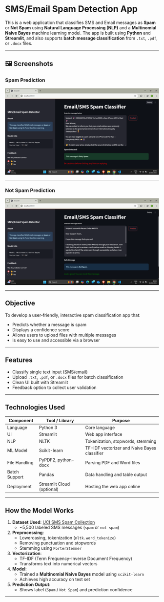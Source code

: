 # SMS/Email Spam Detection App

This is a web application that classifies SMS and Email messages as **Spam** or **Not Spam** using **Natural Language Processing (NLP)** and a **Multinomial Naive Bayes** machine learning model. The app is built using **Python** and **Streamlit**, and also supports **batch message classification** from `.txt`, `.pdf`, or `.docx` files.

---
## 🖼️ Screenshots

### Spam Prediction
![Spam Example](Spam.png)

---

### Not Spam Prediction
![Not Spam Example](NotSpam.png)

---

## Objective

To develop a user-friendly, interactive spam classification app that:
- Predicts whether a message is spam
- Displays a confidence score
- Allows users to upload files with multiple messages
- Is easy to use and accessible via a browser

---

## Features

- Classify single text input (SMS/email)
- Upload `.txt`, `.pdf`, or `.docx` files for batch classification
- Clean UI built with Streamlit
- Feedback option to collect user validation

---

## Technologies Used

| Component      | Tool / Library               | Purpose                                           |
|----------------|------------------------------|---------------------------------------------------|
| Language       | Python 3                     | Core language                                     |
| UI             | Streamlit                   | Web app interface                                 |
| NLP            | NLTK                        | Tokenization, stopwords, stemming                 |
| ML Model       | Scikit-learn                | TF-IDF vectorizer and Naive Bayes classifier      |
| File Handling  | PyPDF2, python-docx         | Parsing PDF and Word files                        |
| Batch Support  | Pandas                      | Data handling and table output                    |
| Deployment     | Streamlit Cloud (optional)  | Hosting the web app online                        |

---

## How the Model Works

1. **Dataset Used**: [UCI SMS Spam Collection](https://archive.ics.uci.edu/ml/datasets/sms+spam+collection)
   - ~5,500 labeled SMS messages (`spam` or `not spam`)
2. **Preprocessing**:
   - Lowercasing, tokenization (`nltk.word_tokenize`)
   - Removing punctuation and stopwords
   - Stemming using `PorterStemmer`
3. **Vectorization**:
   - TF-IDF (Term Frequency–Inverse Document Frequency)
   - Transforms text into numerical vectors
4. **Model**:
   - Trained a **Multinomial Naive Bayes** model using `scikit-learn`
   - Achieves high accuracy on test set
5. **Prediction Output**:
   - Shows label (`Spam` / `Not Spam`) and prediction confidence

---
